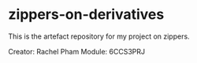 # zippers-on-derivatives

This is the artefact repository for my project on zippers.

Creator: Rachel Pham
Module: 6CCS3PRJ
